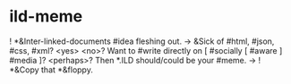 # ild-meme
! *&amp;Inter-linked-documents #idea fleshing out. -> &amp;Sick of #html, #json, #css, #xml? &lt;yes> &lt;no>? Want to #write directly on [ #socially [ #aware ] #media ]? &lt;perhaps>? Then *.ILD should/could be your #meme. -> ! *&amp;Copy that *&amp;floppy.
